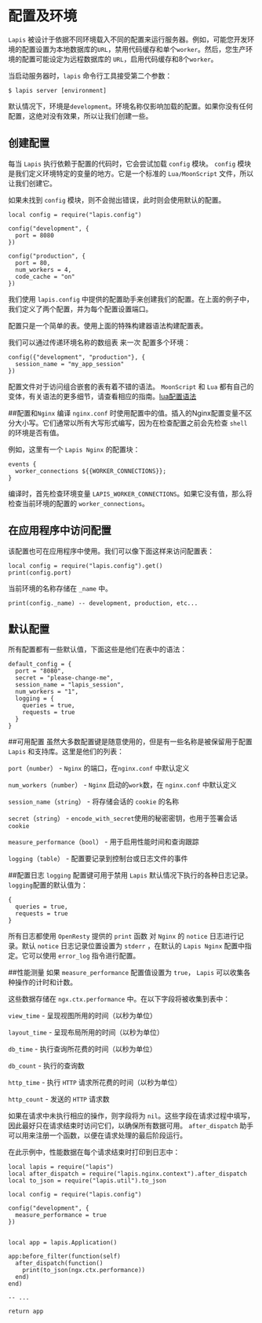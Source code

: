 # 配置及环境
 `Lapis` 被设计于依据不同环境载入不同的配置来运行服务器。例如，可能您开发环境的配置设置为本地数据库的`URL`，禁用代码缓存和单个`worker`。然后，您生产环境的配置可能设定为远程数据库的 `URL`，启用代码缓存和8个`worker`。 
 
 当启动服务器时，`lapis` 命令行工具接受第二个参数： 
 
 ``` 
 $ lapis server [environment] 
 ``` 
默认情况下，环境是`development`。环境名称仅影响加载的配置。如果你没有任何配置，这绝对没有效果，所以让我们创建一些。 

## 创建配置 
每当 `Lapis` 执行依赖于配置的代码时，它会尝试加载 `config` 模块。 `config` 模块是我们定义环境特定的变量的地方。它是一个标准的 `Lua/MoonScript` 文件，所以让我们创建它。

如果未找到 `config` 模块，则不会抛出错误，此时则会使用默认的配置。

```
local config = require("lapis.config")

config("development", {
  port = 8080
})

config("production", {
  port = 80,
  num_workers = 4,
  code_cache = "on"
})
```

我们使用 `lapis.config` 中提供的配置助手来创建我们的配置。在上面的例子中，我们定义了两个配置，并为每个配置设置端口。

配置只是一个简单的表。使用上面的特殊构建器语法构建配置表。

我们可以通过传递环境名称的数组表 来一次 配置多个环境：

```
config({"development", "production"}, {
  session_name = "my_app_session"
})
```

配置文件对于访问组合嵌套的表有着不错的语法。 `MoonScript` 和 `Lua` 都有自己的变体，有关语法的更多细节，请查看相应的指南。[lua配置语法]()

##配置和`Nginx`
编译 `nginx.conf` 时使用配置中的值。插入的Nginx配置变量不区分大小写。它们通常以所有大写形式编写，因为在检查配置之前会先检查 `shell` 的环境是否有值。

例如，这里有一个 `Lapis Nginx` 的配置块：

```
events {
  worker_connections ${{WORKER_CONNECTIONS}};
}
```
编译时，首先检查环境变量 `LAPIS_WORKER_CONNECTIONS`。如果它没有值，那么将检查当前环境的配置的 `worker_connections`。

## 在应用程序中访问配置
该配置也可在应用程序中使用。我们可以像下面这样来访问配置表：

```
local config = require("lapis.config").get()
print(config.port) 
```
当前环境的名称存储在 `_name` 中。

```
print(config._name) -- development, production, etc...
```

## 默认配置
所有配置都有一些默认值，下面这些是他们在表中的语法：

```
default_config = {
  port = "8080",
  secret = "please-change-me",
  session_name = "lapis_session",
  num_workers = "1",
  logging = {
    queries = true,
    requests = true
  }
}
```

##可用配置
虽然大多数配置键是随意使用的，但是有一些名称是被保留用于配置 `Lapis` 和支持库。这里是他们的列表：

`port`（`number`） -  `Nginx` 的端口，在`nginx.conf` 中默认定义

`num_workers`（`number`） -  `Nginx` 启动的`work`数，在 `nginx.conf` 中默认定义

`session_name`（`string`） - 将存储会话的 `cookie` 的名称

`secret`（`string`） -  `encode_with_secret`使用的秘密密钥，也用于签署会话
`cookie`

`measure_performance`（`bool`） - 用于启用性能时间和查询跟踪

`logging`（`table`） - 配置要记录到控制台或日志文件的事件

##配置日志
`logging` 配置键可用于禁用 `Lapis` 默认情况下执行的各种日志记录。`logging`配置的默认值为：

```
{
  queries = true,
  requests = true
}
```

所有日志都使用 `OpenResty` 提供的 `print` 函数 对 `Nginx` 的 `notice` 日志进行记录。默认 `notice` 日志记录位置设置为 `stderr` ，在默认的 `Lapis Nginx` 配置中指定。它可以使用 `error_log` 指令进行配置。

##性能测量
如果 `measure_performance` 配置值设置为 `true`， `Lapis` 可以收集各种操作的计时和计数。

这些数据存储在 `ngx.ctx.performance` 中。在以下字段将被收集到表中：

`view_time`  - 呈现视图所用的时间（以秒为单位）

`layout_time`  - 呈现布局所用的时间（以秒为单位）

`db_time`  - 执行查询所花费的时间（以秒为单位）

`db_count`  - 执行的查询数

`http_time`  - 执行 `HTTP` 请求所花费的时间（以秒为单位）

`http_count`  - 发送的 `HTTP` 请求数

如果在请求中未执行相应的操作，则字段将为 `nil`。这些字段在请求过程中填写，因此最好只在请求结束时访问它们，以确保所有数据可用。 `after_dispatch` 助手可以用来注册一个函数，以便在请求处理的最后阶段运行。

在此示例中，性能数据在每个请求结束时打印到日志中：

```
local lapis = require("lapis")
local after_dispatch = require("lapis.nginx.context").after_dispatch
local to_json = require("lapis.util").to_json

local config = require("lapis.config")

config("development", {
  measure_performance = true
})


local app = lapis.Application()

app:before_filter(function(self)
  after_dispatch(function()
    print(to_json(ngx.ctx.performance))
  end)
end)

-- ...

return app
```
